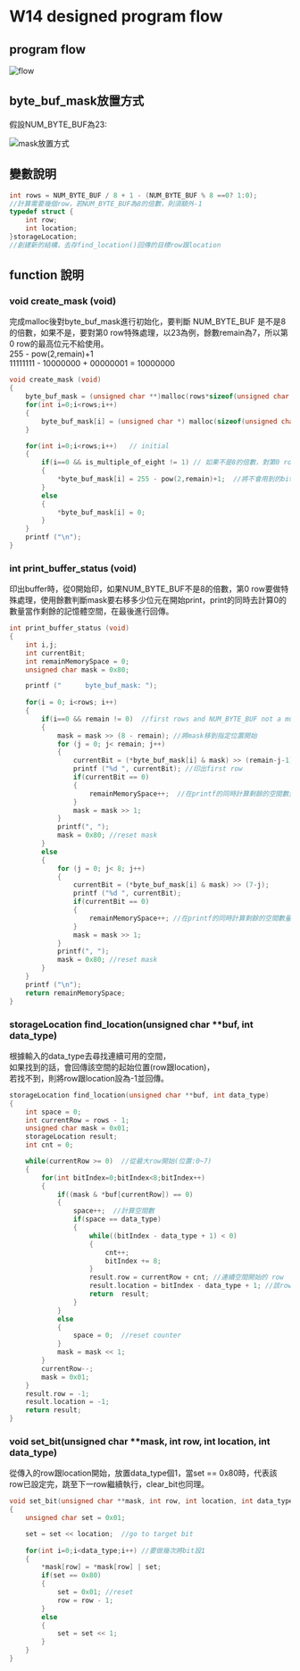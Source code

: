 # W14 designed program flow

## program flow

![flow](./readmeImg/flow.png)

## byte_buf_mask放置方式
假設NUM_BYTE_BUF為23:  

![mask放置方式](./readmeImg/mask放置方式.png)

## 變數說明
```C
int rows = NUM_BYTE_BUF / 8 + 1 - (NUM_BYTE_BUF % 8 ==0? 1:0);  
//計算需要幾個row，若NUM_BYTE_BUF為8的倍數，則須額外-1
typedef struct {
    int row;
    int location;
}storageLocation;
//創建新的結構，去存find_location()回傳的目標row跟location
```

## function 說明

### void create_mask (void)
完成malloc後對byte_buf_mask進行初始化，要判斷 NUM_BYTE_BUF 是不是8的倍數，如果不是，要對第0 row特殊處理，以23為例，餘數remain為7，所以第0 row的最高位元不給使用。  
255 - pow(2,remain)+1  
11111111 - 10000000 + 00000001 = 10000000
```C
void create_mask (void)
{
    byte_buf_mask = (unsigned char **)malloc(rows*sizeof(unsigned char *));
    for(int i=0;i<rows;i++)
    {
        byte_buf_mask[i] = (unsigned char *) malloc(sizeof(unsigned char));
    }

    for(int i=0;i<rows;i++)   // initial
    {
        if(i==0 && is_multiple_of_eight != 1) // 如果不是8的倍數，對第0 row特殊處理
        {
            *byte_buf_mask[i] = 255 - pow(2,remain)+1;  //將不會用到的bit設1
        }
        else
        {
            *byte_buf_mask[i] = 0;
        }
    }
    printf ("\n");
}
```

### int print_buffer_status (void)
印出buffer時，從0開始印，如果NUM_BYTE_BUF不是8的倍數，第0 row要做特殊處理，使用餘數判斷mask要右移多少位元在開始print，print的同時去計算0的數量當作剩餘的記憶體空間，在最後進行回傳。
```C
int print_buffer_status (void)
{
    int i,j;
    int currentBit;
    int remainMemorySpace = 0;
    unsigned char mask = 0x80;

    printf ("      byte_buf_mask: ");
    
    for(i = 0; i<rows; i++)
    {
        if(i==0 && remain != 0)  //first rows and NUM_BYTE_BUF not a multiple of 8
        {
            mask = mask >> (8 - remain); //將mask移到指定位置開始
            for (j = 0; j< remain; j++)
            {
                currentBit = (*byte_buf_mask[i] & mask) >> (remain-j-1);
                printf ("%d ", currentBit); //印出first row
                if(currentBit == 0)
                {
                    remainMemorySpace++;  //在printf的同時計算剩餘的空間數量
                }
                mask = mask >> 1;
            }
            printf(", ");
            mask = 0x80; //reset mask
        }
        else
        {
            for (j = 0; j< 8; j++)
            {
                currentBit = (*byte_buf_mask[i] & mask) >> (7-j);
                printf ("%d ", currentBit);
                if(currentBit == 0)
                {
                    remainMemorySpace++; //在printf的同時計算剩餘的空間數量
                }
                mask = mask >> 1;
            }
            printf(", ");
            mask = 0x80; //reset mask
        }
    }
    printf ("\n");
    return remainMemorySpace;
}
```

### storageLocation find_location(unsigned char **buf, int data_type)
根據輸入的data_type去尋找連續可用的空間，  
如果找到的話，會回傳該空間的起始位置(row跟location)，  
若找不到，則將row跟location設為-1並回傳。
```C
storageLocation find_location(unsigned char **buf, int data_type)
{
    int space = 0;
    int currentRow = rows - 1;
    unsigned char mask = 0x01;
    storageLocation result;
    int cnt = 0;

    while(currentRow >= 0)  //從最大row開始(位置:0~7)
    {
        for(int bitIndex=0;bitIndex<8;bitIndex++)
        {
            if((mask & *buf[currentRow]) == 0)
            {
                space++;  //計算空間數
                if(space == data_type)
                {
                    while((bitIndex - data_type + 1) < 0)
                    {
                        cnt++;
                        bitIndex += 8;
                    }
                    result.row = currentRow + cnt; //連續空間開始的 row
                    result.location = bitIndex - data_type + 1; //該row的location(0~7)
                    return  result;
                }
            }
            else
            {
                space = 0;  //reset counter
            }
            mask = mask << 1;
        }
        currentRow--;
        mask = 0x01;
    }
    result.row = -1;
    result.location = -1;
    return result;
}
```

### void set_bit(unsigned char **mask, int row, int location, int data_type)
從傳入的row跟location開始，放置data_type個1，當set == 0x80時，代表該row已設定完，跳至下一row繼續執行，clear_bit也同理。

```C
void set_bit(unsigned char **mask, int row, int location, int data_type)
{
    unsigned char set = 0x01;

    set = set << location;  //go to target bit
    
    for(int i=0;i<data_type;i++) //要做幾次將bit設1
    {
        *mask[row] = *mask[row] | set;
        if(set == 0x80)
        {
            set = 0x01; //reset
            row = row - 1;
        }
        else
        {
            set = set << 1;
        }
    }
}
```